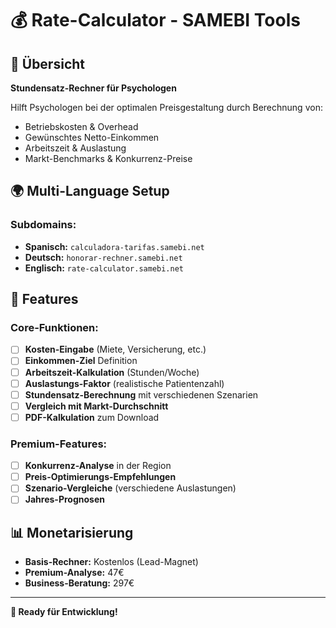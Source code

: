 # 💰 Rate-Calculator - SAMEBI Tools

## 🎯 Übersicht

**Stundensatz-Rechner für Psychologen**

Hilft Psychologen bei der optimalen Preisgestaltung durch Berechnung von:
- Betriebskosten & Overhead
- Gewünschtes Netto-Einkommen
- Arbeitszeit & Auslastung
- Markt-Benchmarks & Konkurrenz-Preise

## 🌍 Multi-Language Setup

### Subdomains:
- **Spanisch:** `calculadora-tarifas.samebi.net`
- **Deutsch:** `honorar-rechner.samebi.net` 
- **Englisch:** `rate-calculator.samebi.net`

## 🚀 Features

### Core-Funktionen:
- [ ] **Kosten-Eingabe** (Miete, Versicherung, etc.)
- [ ] **Einkommen-Ziel** Definition
- [ ] **Arbeitszeit-Kalkulation** (Stunden/Woche)
- [ ] **Auslastungs-Faktor** (realistische Patientenzahl)
- [ ] **Stundensatz-Berechnung** mit verschiedenen Szenarien
- [ ] **Vergleich mit Markt-Durchschnitt**
- [ ] **PDF-Kalkulation** zum Download

### Premium-Features:
- [ ] **Konkurrenz-Analyse** in der Region
- [ ] **Preis-Optimierungs-Empfehlungen**
- [ ] **Szenario-Vergleiche** (verschiedene Auslastungen)
- [ ] **Jahres-Prognosen**

## 📊 Monetarisierung

- **Basis-Rechner:** Kostenlos (Lead-Magnet)
- **Premium-Analyse:** 47€
- **Business-Beratung:** 297€

---

**🚀 Ready für Entwicklung!**

